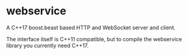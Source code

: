 # webservice

A C++17 boost.beast based HTTP and WebSocket server and client.

The interface itself is C++11 compatible, but to compile the webservice library
you currently need C++17.
